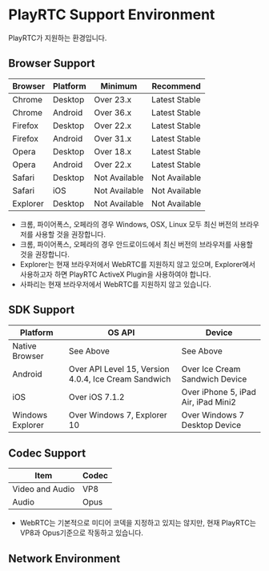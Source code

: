# PlayRTC Support Environment
PlayRTC가 지원하는 환경입니다.


## Browser Support

Browser       | Platform      | Minimum       | Recommend
------------- | ------------- | ------------  | -------------
Chrome        | Desktop       | Over 23.x     | Latest Stable
Chrome        | Android       | Over 36.x     | Latest Stable
Firefox       | Desktop       | Over 22.x     | Latest Stable
Firefox       | Android       | Over 31.x     | Latest Stable
Opera         | Desktop       | Over 18.x     | Latest Stable
Opera         | Android       | Over 22.x     | Latest Stable
Safari        | Desktop       | Not Available | Not Available
Safari        | iOS           | Not Available | Not Available
Explorer      | Desktop       | Not Available | Not Available

- 크롬, 파이어폭스, 오페라의 경우 Windows, OSX, Linux 모두 최신 버전의 브라우저를 사용할 것을 권장합니다.
- 크롬, 파이어폭스, 오페라의 경우 안드로이드에서 최신 버전의 브라우저를 사용할 것을 권장합니다.
- Explorer는 현재 브라우저에서 WebRTC를 지원하지 않고 있으며, Explorer에서 사용하고자 하면 PlayRTC ActiveX Plugin을 사용하여야 합니다.
- 사파리는 현재 브라우저에서 WebRTC를 지원하지 않고 있습니다.


## SDK Support

Platform             | OS API                                                   | Device
-------------------- | -------------------------------------------------------- | ------------------------------
Native Browser       | See Above                                                | See Above
Android              | Over API Level 15, Version 4.0.4, Ice Cream Sandwich     | Over Ice Cream Sandwich Device
iOS                  | Over iOS 7.1.2                                           | Over iPhone 5, iPad Air, iPad Mini2
Windows Explorer     | Over Windows 7, Explorer 10                              | Over Windows 7 Desktop Device


## Codec Support

Item             | Codec
---------------- | -----
Video and Audio  | VP8
Audio            | Opus

- WebRTC는 기본적으로 미디어 코덱을 지정하고 있지는 않지만, 현재 PlayRTC는 VP8과 Opus기준으로 작동하고 있습니다.


## Network Environment

